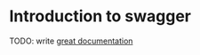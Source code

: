 # Introduction to swagger

TODO: write [great documentation](http://jacobian.org/writing/what-to-write/)
